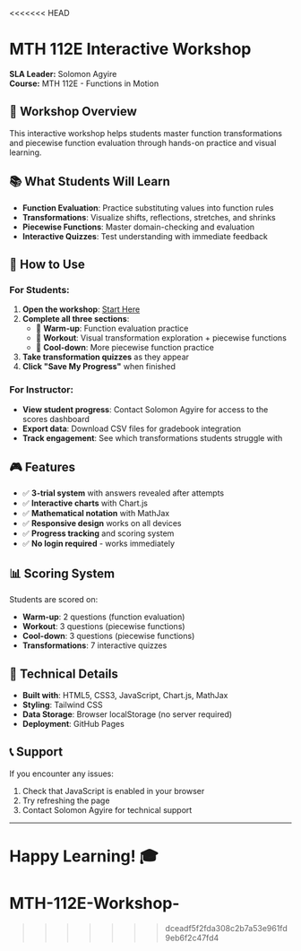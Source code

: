 <<<<<<< HEAD
# MTH 112E Interactive Workshop

**SLA Leader:** Solomon Agyire  
**Course:** MTH 112E - Functions in Motion

## 🎯 Workshop Overview

This interactive workshop helps students master function transformations and piecewise function evaluation through hands-on practice and visual learning.

## 📚 What Students Will Learn

- **Function Evaluation**: Practice substituting values into function rules
- **Transformations**: Visualize shifts, reflections, stretches, and shrinks
- **Piecewise Functions**: Master domain-checking and evaluation
- **Interactive Quizzes**: Test understanding with immediate feedback

## 🚀 How to Use

### For Students:
1. **Open the workshop**: [Start Here](https://solomonagyire.github.io/MTH-112E-Workshop-/index.html)
2. **Complete all three sections**:
   - 🚀 **Warm-up**: Function evaluation practice
   - 💪 **Workout**: Visual transformation exploration + piecewise functions
   - 🧊 **Cool-down**: More piecewise function practice
3. **Take transformation quizzes** as they appear
4. **Click "Save My Progress"** when finished

### For Instructor:
- **View student progress**: Contact Solomon Agyire for access to the scores dashboard
- **Export data**: Download CSV files for gradebook integration
- **Track engagement**: See which transformations students struggle with

## 🎮 Features

- ✅ **3-trial system** with answers revealed after attempts
- ✅ **Interactive charts** with Chart.js
- ✅ **Mathematical notation** with MathJax
- ✅ **Responsive design** works on all devices
- ✅ **Progress tracking** and scoring system
- ✅ **No login required** - works immediately

## 📊 Scoring System

Students are scored on:
- **Warm-up**: 2 questions (function evaluation)
- **Workout**: 3 questions (piecewise functions)
- **Cool-down**: 3 questions (piecewise functions)
- **Transformations**: 7 interactive quizzes

## 🔧 Technical Details

- **Built with**: HTML5, CSS3, JavaScript, Chart.js, MathJax
- **Styling**: Tailwind CSS
- **Data Storage**: Browser localStorage (no server required)
- **Deployment**: GitHub Pages

## 📞 Support

If you encounter any issues:
1. Check that JavaScript is enabled in your browser
2. Try refreshing the page
3. Contact Solomon Agyire for technical support

---

**Happy Learning! 🎓**
=======
# MTH-112E-Workshop-
>>>>>>> dceadf5f2fda308c2b7a53e961fd9eb6f2c47fd4
